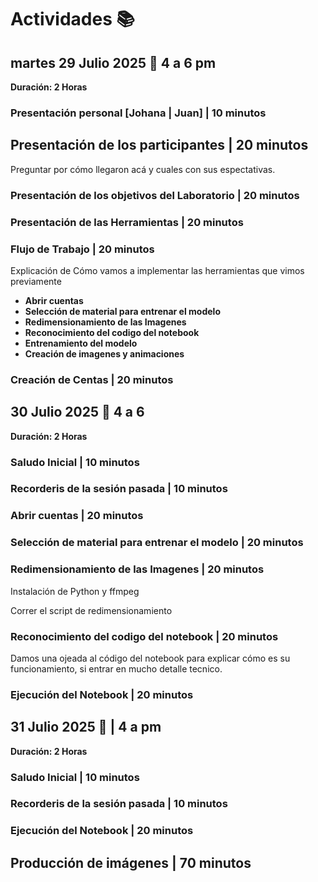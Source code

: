 # Actividades 📚

## martes 29 Julio 2025 📅 4 a 6 pm 
**Duración: 2 Horas**

### Presentación personal [Johana | Juan] | **10 minutos**

## Presentación de los participantes | **20 minutos**

Preguntar por cómo llegaron acá y cuales con sus espectativas. 

### Presentación de los objetivos del Laboratorio | **20 minutos**

### Presentación de las Herramientas | **20 minutos**

### Flujo de Trabajo  | **20 minutos**
Explicación de Cómo vamos a implementar las herramientas que vimos previamente 

* **Abrir cuentas**
* **Selección de material para entrenar el modelo**
* **Redimensionamiento de las Imagenes**
* **Reconocimiento del codigo del notebook** 
* **Entrenamiento del modelo**
* **Creación de imagenes y animaciones**

### Creación de Centas | **20 minutos**





## 30  Julio 2025 📅 4 a 6 
**Duración: 2 Horas**

### Saludo Inicial | **10 minutos**

### Recorderis de la sesión pasada | **10 minutos**


### Abrir cuentas | **20 minutos**

### Selección de material para entrenar el modelo | **20 minutos**

### Redimensionamiento de las Imagenes | **20 minutos**

Instalación de Python y ffmpeg

Correr el script de redimensionamiento

### Reconocimiento del codigo del notebook | **20 minutos**

Damos una ojeada al código del notebook  para explicar cómo es su funcionamiento, si entrar en mucho detalle tecnico.

### Ejecución del Notebook | **20 minutos**



## 31 Julio 2025 📅  | 4 a pm 
**Duración: 2 Horas**

### Saludo Inicial | **10 minutos**

### Recorderis de la sesión pasada | **10 minutos**

### Ejecución del Notebook | **20 minutos**

## Producción de imágenes | **70 minutos**


